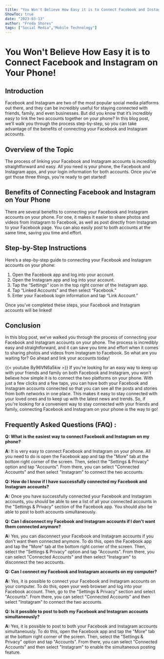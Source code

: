 ```yaml
---
title: "You Won't Believe How Easy it is to Connect Facebook and Instagram on Your Phone!"
ShowToc: true 
date: "2023-03-13"
author: "Freda Shores" 
tags: ["Social Media","Mobile Technology"]
---
```

# You Won't Believe How Easy it is to Connect Facebook and Instagram on Your Phone!

## Introduction

Facebook and Instagram are two of the most popular social media platforms out there, and they can be incredibly useful for staying connected with friends, family, and even businesses. But did you know that it’s incredibly easy to link the two accounts together on your phone? In this blog post, we’ll walk you through the process step-by-step, so you can take advantage of the benefits of connecting your Facebook and Instagram accounts. 

## Overview of the Topic

The process of linking your Facebook and Instagram accounts is incredibly straightforward and easy. All you need is your phone, the Facebook and Instagram apps, and your login information for both accounts. Once you’ve got those three things, you’re ready to get started! 

## Benefits of Connecting Facebook and Instagram on Your Phone

There are several benefits to connecting your Facebook and Instagram accounts on your phone. For one, it makes it easier to share photos and videos from Instagram to Facebook, as well as post directly from Instagram to your Facebook page. You can also easily post to both accounts at the same time, saving you time and effort. 

## Step-by-Step Instructions

Here’s a step-by-step guide to connecting your Facebook and Instagram accounts on your phone: 

1. Open the Facebook app and log into your account. 
2. Open the Instagram app and log into your account. 
3. Tap the “Settings” icon in the top right corner of the Instagram app. 
4. Tap “Linked Accounts” and then select “Facebook.” 
5. Enter your Facebook login information and tap “Link Account.” 

Once you’ve completed these steps, your Facebook and Instagram accounts will be linked! 

## Conclusion

In this blog post, we’ve walked you through the process of connecting your Facebook and Instagram accounts on your phone. The process is incredibly easy and straightforward, and it can save you time and effort when it comes to sharing photos and videos from Instagram to Facebook. So what are you waiting for? Go ahead and link your accounts today!

{{< youtube By96VN6a5kw >}} 
If you're looking for an easy way to keep up with your friends and family on both Facebook and Instagram, you won't believe how simple it is to connect the two platforms on your phone. With just a few clicks and a few taps, you can have both your Facebook and Instagram accounts connected so that you can see all the posts and stories from both networks in one place. This makes it easy to stay connected with your loved ones and to keep up with the latest news and trends. So, if you're looking for a convenient way to stay connected with your friends and family, connecting Facebook and Instagram on your phone is the way to go!

## Frequently Asked Questions (FAQ) :
**Q: What is the easiest way to connect Facebook and Instagram on my phone?**

**A:** It is very easy to connect Facebook and Instagram on your phone. All you need to do is open the Facebook app and tap the "More" tab at the bottom right corner of the screen. Then, select the "Settings & Privacy" option and tap "Accounts". From there, you can select "Connected Accounts" and then select "Instagram" to connect the two accounts.

**Q: How do I know if I have successfully connected my Facebook and Instagram accounts?**

**A:** Once you have successfully connected your Facebook and Instagram accounts, you should be able to see a list of all your connected accounts in the "Settings & Privacy" section of the Facebook app. You should also be able to post to both accounts simultaneously.

**Q: Can I disconnect my Facebook and Instagram accounts if I don't want them connected anymore?**

**A:** Yes, you can disconnect your Facebook and Instagram accounts if you don't want them connected anymore. To do this, open the Facebook app and tap the "More" tab at the bottom right corner of the screen. Then, select the "Settings & Privacy" option and tap "Accounts". From there, you can select "Connected Accounts" and then select "Instagram" to disconnect the two accounts.

**Q: Can I connect my Facebook and Instagram accounts on my computer?**

**A:** Yes, it is possible to connect your Facebook and Instagram accounts on your computer. To do this, open your web browser and log into your Facebook account. Then, go to the "Settings & Privacy" section and select "Accounts". From there, you can select "Connected Accounts" and then select "Instagram" to connect the two accounts.

**Q: Is it possible to post to both my Facebook and Instagram accounts simultaneously?**

**A:** Yes, it is possible to post to both your Facebook and Instagram accounts simultaneously. To do this, open the Facebook app and tap the "More" tab at the bottom right corner of the screen. Then, select the "Settings & Privacy" option and tap "Accounts". From there, you can select "Connected Accounts" and then select "Instagram" to enable the simultaneous posting feature.


